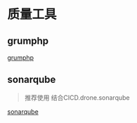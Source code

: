 # 质量工具

## grumphp

[grumphp](https://github.com/phpro/grumphp)

## sonarqube
> 推荐使用 结合CICD.drone.sonarqube

[sonarqube](https://www.sonarqube.org/)

